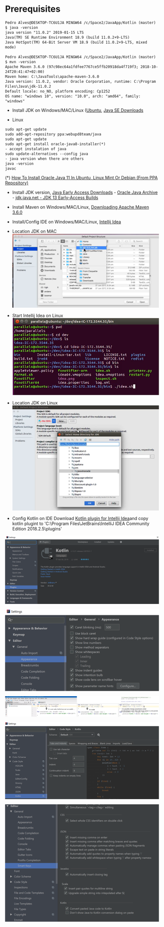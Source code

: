 # Prerequisites

```
Pedro Alves@DESKTOP-TC6U1JA MINGW64 /c/Space2/JavaApp/Kotlin (master)
$ java -version
java version "11.0.2" 2019-01-15 LTS
Java(TM) SE Runtime Environment 18.9 (build 11.0.2+9-LTS)
Java HotSpot(TM) 64-Bit Server VM 18.9 (build 11.0.2+9-LTS, mixed mode)

Pedro Alves@DESKTOP-TC6U1JA MINGW64 /c/Space2/JavaApp/Kotlin (master)
$ mvn -version
Apache Maven 3.6.0 (97c98ec64a1fdfee7767ce5ffb20918da4f719f3; 2018-10-24T20:41:47+02:00)
Maven home: C:\JavaTools\apache-maven-3.6.0
Java version: 11.0.2, vendor: Oracle Corporation, runtime: C:\Program Files\Java\jdk-11.0.2
Default locale: no_NO, platform encoding: Cp1252
OS name: "windows 10", version: "10.0", arch: "amd64", family: "windows"
```

- Install JDK on Windows/MAC/Linux ([Ubuntu](https://www.ubuntu.com/), [Java SE Downloads](https://www.oracle.com/technetwork/java/javase/downloads/index.html) 

* Linux
```
sudo apt-get update
sudo add-apt-repository ppa:webupd8team/java
sudo apt-get update
sudo apt-get install oracle-java8-installer(*)
- accept instalation of java
sudo update-alternatives --config java
- java version when there are others
java -version
javac
```
(*) [How To Install Oracle Java 11 In Ubuntu, Linux Mint Or Debian (From PPA Repository)](https://www.linuxuprising.com/2018/10/how-to-install-oracle-java-11-in-ubuntu.html)

- Install JDK version, [Java Early Access Downloads](https://www.oracle.com/technetwork/articles/java/ea-jsp-142245.html) - [Oracle Java Archive](https://www.oracle.com/technetwork/java/archive-139210.html) - [jdk.java.net - JDK 13 Early-Access Builds](https://jdk.java.net/13/)

- Install Maven on Windows/MAC/Linux, [Downloading Apache Maven 3.6.0](https://maven.apache.org/download.cgi) 

- Install/Config IDE on Windows/MAC/Linux, [Intellij Idea](https://www.jetbrains.com/idea/download/?gclid=EAIaIQobChMI4avr5pOv4AIVFc-yCh0ypg_jEAAYASABEgIWBvD_BwE&gclsrc=aw.ds#section=windows) 

* Location JDK on MAC
![Location JDK on MAC](https://raw.githubusercontent.com/pedalv/JavaApp/master/Kotlin/LocationJDKMAC.PNG)

* Start Intellij Idea on Linux 
![Start Intellij Idea on Linux](https://raw.githubusercontent.com/pedalv/JavaApp/master/Kotlin/StartIntellijIdeaLinux.PNG)

* Location JDK on Linux
![Location JDK on Linux](https://raw.githubusercontent.com/pedalv/JavaApp/master/Kotlin/LocationJDKLinux.PNG)

- Config Kotlin on IDE
Download [Kotlin plugin for Intellij Idea](https://plugins.jetbrains.com/plugin/6954-kotlin)and copy kotlin plugint to 'C:\Program Files\JetBrains\IntelliJ IDEA Community Edition 2018.2.5\plugins'

![Kotlin plugin for Intellij Idea](https://raw.githubusercontent.com/pedalv/JavaApp/master/Kotlin/KotlinPluginIntellijIdea.PNG)

![Selected 'Show parameter name hints](https://raw.githubusercontent.com/pedalv/JavaApp/master/Kotlin/ShowParameterNameHints.PNG)

![Result of selected 'Show parameter name hints](https://raw.githubusercontent.com/pedalv/JavaApp/master/Kotlin/ShowParameterNameHints-Result.PNG)

![Code Style for Kotlin](https://raw.githubusercontent.com/pedalv/JavaApp/master/Kotlin/CodeStyle-Kotlin.PNG)

![Amart Keys for Kotlin](https://raw.githubusercontent.com/pedalv/JavaApp/master/Kotlin/SmartKeys-Kotlin.PNG)
